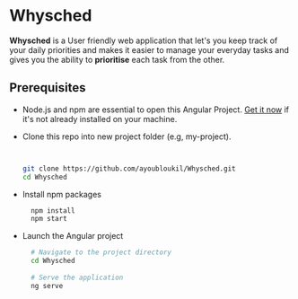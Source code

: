 # Whysched
**Whysched** is a User friendly web application that let's you keep track of your daily priorities and makes it easier to manage your everyday tasks and gives you the ability to **prioritise** each task from the other.

 
## Prerequisites
+ Node.js and npm are essential to open this Angular Project.
[Get it now](https://docs.npmjs.com/downloading-and-installing-node-js-and-npm) if it's not already installed on your machine.
+ Clone this repo into new project folder (e.g, my-project).

  ```bash


  git clone https://github.com/ayoubloukil/Whysched.git
  cd Whysched
+ Install npm packages

  ```bash
    npm install
    npm start
 + Launch the Angular project
   
    ```bash
      # Navigate to the project directory
      cd Whysched
     
      # Serve the application
      ng serve


 
